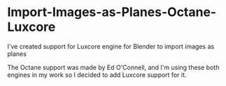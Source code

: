 # Import-Images-as-Planes-Octane-Luxcore
I've created support for Luxcore engine for Blender to import images as planes 

The Octane support was made by Ed O'Connell, and I'm using these both engines in my work so I decided to add Luxcore support for it. 
